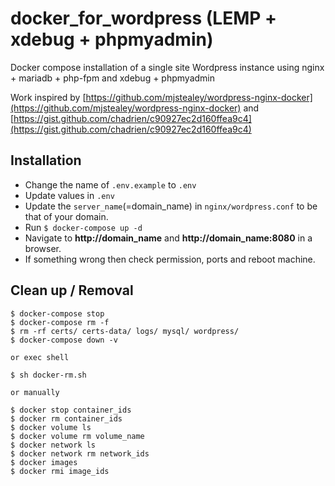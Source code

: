 # docker_for_wordpress (LEMP + xdebug + phpmyadmin)
Docker compose installation of a single site Wordpress instance using nginx + mariadb + php-fpm and xdebug + phpmyadmin

Work inspired by [https://github.com/mjstealey/wordpress-nginx-docker](https://github.com/mjstealey/wordpress-nginx-docker)
and [https://gist.github.com/chadrien/c90927ec2d160ffea9c4](https://gist.github.com/chadrien/c90927ec2d160ffea9c4)

## Installation
- Change the name of `.env.example` to `.env`
- Update values in `.env`
- Update the `server_name`(=domain_name) in `nginx/wordpress.conf` to be that of your domain.
- Run `$ docker-compose up -d`
- Navigate to **http://domain_name** and **http://domain_name:8080** in a browser.
- If something wrong then check permission, ports and reboot machine.

## Clean up / Removal
```
$ docker-compose stop
$ docker-compose rm -f
$ rm -rf certs/ certs-data/ logs/ mysql/ wordpress/
$ docker-compose down -v

or exec shell

$ sh docker-rm.sh

or manually

$ docker stop container_ids
$ docker rm container_ids
$ docker volume ls
$ docker volume rm volume_name
$ docker network ls
$ docker network rm network_ids
$ docker images
$ docker rmi image_ids 
```
